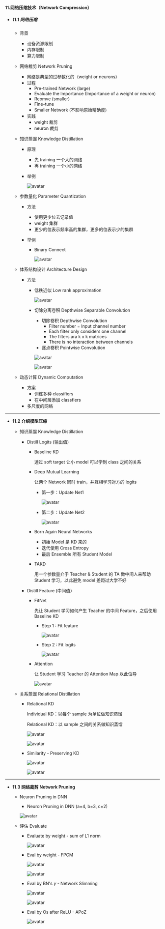 #### 11.网络压缩技术（Network Compression）

* ##### 11.1 网络压缩

  * 背景

    * 设备资源限制
    * 内存限制
    * 算力限制

  * 网络裁剪 Network Pruning

    * 网络是典型的过参数化的（weight or neurons）
    * 过程
      * Pre-trained Network (large)
      * Evaluate the Importance (Importance of a weight or neuron)
      * Reomve (smaller)
      * Fine-tune
      * Smaller Network (不影响原始精确度)
    * 实践
      * weight 裁剪
      * neuron 裁剪

  * 知识蒸馏 Knowledge Distillation

    * 原理

      * 先 training 一个大的网络
      * 再  training 一个小的网络

    * 举例

      ![avatar](./images/u111_example_temperature.png)

  * 参数量化 Parameter Quantization

    * 方法

      * 使用更少位去记录值
      * weight 集群
      * 更少的位表示频率高的集群，更多的位表示少的集群

    * 举例

      * Binary Connect

        ![avatar](./images/u111_Binary_Connect.png)

  * 体系结构设计 Architecture Design

    * 方法

      * 低秩近似 Low rank approximation

        ![avatar](./images/u111_Low_rank_approximation.png)

      * 切除分离卷积 Depthwise Separable Convolution

        * 切除卷积 Depthwise Convolution
          * Filter number = Input channel number
          * Each filter only considers one channel
          * The filters ara k x k matrices
          * There is no interaction between channels
        * 逐点卷积 Pointwise Convolution

        ![avatar](./images/u111_Depthwise_Separable_Convolution_1.png)

        ![avatar](./images/u111_Depthwise_Separable_Convolution_2.png)

  * 动态计算 Dynamic Computation

    * 方案
      * 训练多种 classifiers
      * 在中间层添加 classfiers
    * 多尺度的网络

---

* **11.2 介绍模型压缩**

  * 知识蒸馏 Knowledge Distillation

    * Distill Logits (输出值)

      * Baseline KD

        透过 soft target 让小 model 可以学到 class 之间的关系

      * Deep Mutual Learning

        让两个 Network 同时 train，并互相学习对方的 logits

        * 第一步：Update Net1

          ![avatar](./images/u112_Knowledge_Distillation_Logits_1.png)

        * 第二步：Update Net2

          ![avatar](./images/u112_Knowledge_Distillation_Logits_2.png)

      * Born Again Neural Networks

        * 初始 Model 是 KD 来的
        * 迭代使用 Cross Entropy
        * 最后 Ensemble 所有 Student Model

      * TAKD

        用一个参数量介于 Teacher & Student 的 TA 做中间人来帮助 Student 学习，以此避免 model 差距过大学不好

    * Distill  Feature (中间值）

      * FitNet

        先让 Student 学习如何产生 Teacher 的中间 Feature，之后使用 Baseline KD

        * Step 1 : Fit feature

          ![avatar](./images/u112_Knowledge_Distillation_Feature_1.png)

        * Step 2 : Fit logits

          ![avatar](./images/u112_Knowledge_Distillation_Feature_2.png)

      * Attention

        让 Student 学习 Teacher 的 Attention Map 以此位导

        ![avatar](./images/u112_Knowledge_Distillation_Feature_3.png)

  * 关系蒸馏 Relational Distillation

    * Relational KD

      Individual KD：以每个 sample 为单位做知识蒸馏

      Relational KD：以 sample 之间的关系做知识蒸馏

      ![avatar](./images/u112_Relational_KD_1.png)

      ![avatar](./images/u112_Relational_KD_2.png)

    * Similarity - Preserving KD

      ![avatar](./images/u112_Preserving_KD_1.png)

      ![avatar](./images/u112_Preserving_KD_2.png)

---

* **11.3 网络裁剪 Network Pruning**

  * Neuron Pruning in DNN

    *   Neuron Pruning in DNN (a=4, b=3, c=2)

      ![avatar](./images/u113_Neuron_Pruning_in_DNN.png)

  * 评估 Evaluate

    * Evaluate by weight - sum of L1 norm

      ![avatar](./images/u113_Evaluate_sum_of_L1_norm.png)

    * Eval by weight - FPCM

      ![avatar](./images/u113_Evaluate_FPCM_1.png)

      ![avatar](./images/u113_Evaluate_FPCM_2.png)

    * Eval by BN's  $\gamma$  - Network Slimming

      ![avatar](./images/u113_Evaluate_Network_Slimming_1.png)

      ![avatar](./images/u113_Evaluate_Network_Slimming_2.png)

    * Eval by Os after ReLU - APoZ

      ![avatar](./images/u113_Evaluate_APoZ.png)

